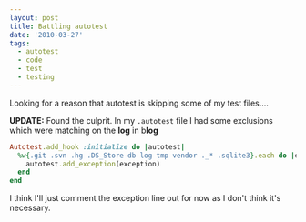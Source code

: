 ```yaml
---
layout: post
title: Battling autotest
date: '2010-03-27'
tags:
  - autotest
  - code
  - test
  - testing
---
```


Looking for a reason that autotest is skipping some of my test files....

<strong>UPDATE:</strong> Found the culprit. In my <code>.autotest</code> file I had some exclusions which were matching on the <strong>log</strong> in b<strong>log</strong>

```ruby
Autotest.add_hook :initialize do |autotest|
  %w{.git .svn .hg .DS_Store db log tmp vendor ._* .sqlite3}.each do |exception|
    autotest.add_exception(exception)
  end
end
```

I think I'll just comment the exception line out for now as I don't think it's necessary.
